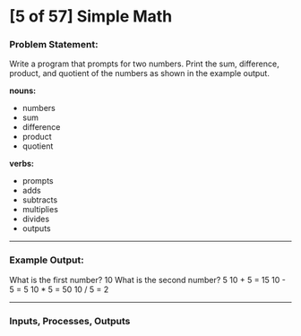 # [5 of 57] Simple Math

### Problem Statement:
Write a program that prompts for two numbers. Print the sum, difference, product, and quotient of the numbers as shown in the example output.

**nouns:**
* numbers
* sum
* difference
* product
* quotient

**verbs:**
* prompts
* adds
* subtracts
* multiplies
* divides
* outputs

---
### Example Output:
  What is the first number? 10
  What is the second number? 5
  10 + 5 = 15
  10 - 5 = 5
  10 * 5 = 50
  10 / 5 = 2
  
---
### Inputs, Processes, Outputs
